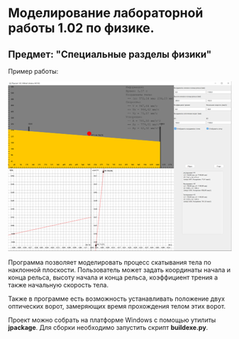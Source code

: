 # Моделирование лабораторной работы 1.02 по физике.
## Предмет: "Специальные разделы физики"

Пример работы:

![Preview](img/preview.png)

Программа позволяет моделировать процесс скатывания тела по наклонной плоскости.
Пользователь может задать координаты начала и конца рельса, высоту начала и конца рельса, коэффициент трения а также начальную скорость тела.

Также в программе есть возможность устанавливать положение двух оптических ворот, замеряющих время прохождения телом этих ворот.

Проект можно собрать на платформе Windows с помощью утилиты __jpackage__. Для сборки необходимо запустить скрипт __buildexe.py__.